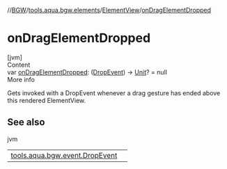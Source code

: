 //[BGW](../../../index.md)/[tools.aqua.bgw.elements](../index.md)/[ElementView](index.md)/[onDragElementDropped](on-drag-element-dropped.md)



# onDragElementDropped  
[jvm]  
Content  
var [onDragElementDropped](on-drag-element-dropped.md): ([DropEvent](../../tools.aqua.bgw.event/-drop-event/index.md)) -> [Unit](https://kotlinlang.org/api/latest/jvm/stdlib/kotlin/-unit/index.html)? = null  
More info  


Gets invoked with a DropEvent whenever a drag gesture has ended above this rendered ElementView.



## See also  
  
jvm  
  
| | |
|---|---|
| <a name="tools.aqua.bgw.elements/ElementView/onDragElementDropped/#/PointingToDeclaration/"></a>[tools.aqua.bgw.event.DropEvent](../../tools.aqua.bgw.event/-drop-event/index.md)| <a name="tools.aqua.bgw.elements/ElementView/onDragElementDropped/#/PointingToDeclaration/"></a>|
  
  



